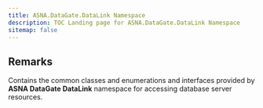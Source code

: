 ```yaml
---
title: ASNA.DataGate.DataLink Namespace
description: TOC Landing page for ASNA.DataGate.DataLink Namespace
sitemap: false
---
```


## Remarks

Contains the common classes and enumerations and interfaces provided by **ASNA DataGate DataLink** namespace for accessing database server resources.


